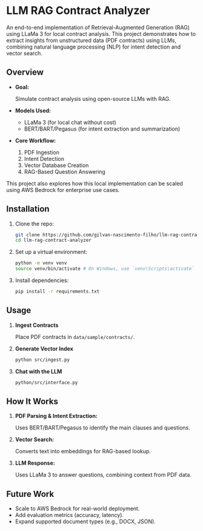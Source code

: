 # LLM RAG Contract Analyzer
An end-to-end implementation of Retrieval-Augmented Generation (RAG) using LLaMa 3 for local contract analysis. This project demonstrates how to extract insights from unstructured data (PDF contracts) using LLMs, combining natural language processing (NLP) for intent detection and vector search.

## Overview
- **Goal:** 

    Simulate contract analysis using open-source LLMs with RAG.
- **Models Used:**
    - LLaMa 3 (for local chat without cost)
    - BERT/BART/Pegasus (for intent extraction and summarization)
- **Core Workflow:**
    1. PDF Ingestion
    2. Intent Detection
    3. Vector Database Creation
    4. RAG-Based Question Answering

This project also explores how this local implementation can be scaled using AWS Bedrock for enterprise use cases.

## Installation
1. Clone the repo:
    ```bash
    git clone https://github.com/gilvan-nascimento-filho/llm-rag-contract-analyzer.git
    cd llm-rag-contract-analyzer
    ```

2. Set up a virtual environment:
    ```bash
    python -m venv venv
    source venv/bin/activate # On Windows, use `venv\Scripts\activate`
    ```
    
3. Install dependencies:
    ```bash
    pip install -r requirements.txt
    ```
## Usage
1. **Ingest Contracts**
    
    Place PDF contracts in `data/sample/contracts/`.

2. **Generate Vector Index**
    ```bash
    python src/ingest.py
    ```

3. **Chat with the LLM**
    ```bash
    python/src/interface.py
    ````

## How It Works
1. **PDF Parsing & Intent Extraction:**

    Uses BERT/BART/Pegasus to identify the main clauses and questions.

2. **Vector Search:**

    Converts text into embeddings for RAG-based lookup.

3. **LLM Response:**

    Uses LLaMa 3 to answer questions, combining context from PDF data.

## Future Work
- Scale to AWS Bedrock for real-world deployment.
- Add evaluation metrics (accuracy, latency).
- Expand supported document types (e.g., DOCX, JSON).